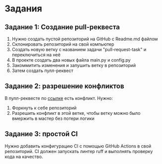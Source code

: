 # Задания
## Задание 1: Создание pull-реквеста
1. Нужно создать пустой репозиторий на GitHub с Readme.md файлом
2. Склонировать репозиторий на свой компьютер
3. Создать новую ветку с названием задачи "pull-request-task" и переключиться на неё
4. В проекте создать два новых файла main.py и config.py
5. Закоммитить изменения и запушить ветку в репозиторий
6. Затем создать пулл-реквест

## Задание 2: разрешение конфликтов
В пулл-реквесте по [ссылке](https://github.com/gardiys/fastapi-backend-course/pull/1) есть конфликт. Нужно:
1. Форкнуть к себе репозиторий
2. Разрешить конфликт в этой ветке, чтобы ветку можно было вмержить в мастер без потери логики

## Задание 3: простой CI
Нужно добавить конфигурацию CI с помощью GitHub Actions в свой репозиторий. 
CI должен запускать линтер ruff и выполнять проверку кода на качество.
